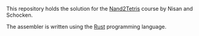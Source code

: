 This repository holds the solution for the [Nand2Tetris](http://www.nand2tetris.org/) course by Nisan and Schocken.

The assembler is written using the [Rust](https://www.rust-lang.org/) programming language.
